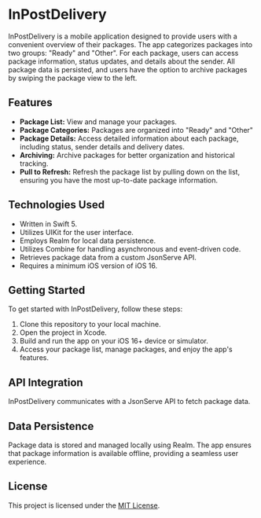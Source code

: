 # InPostDelivery

InPostDelivery is a mobile application designed to provide users with a convenient overview of their packages. The app categorizes packages into two groups: "Ready" and "Other".
For each package, users can access package information, status updates, and details about the sender. 
All package data is persisted, and users have the option to archive packages by swiping the package view to the left.

## Features

- **Package List:** View and manage your packages.
- **Package Categories:** Packages are organized into "Ready" and "Other"
- **Package Details:** Access detailed information about each package, including status, sender details and delivery dates.
- **Archiving:** Archive packages for better organization and historical tracking.
- **Pull to Refresh:** Refresh the package list by pulling down on the list, ensuring you have the most up-to-date package information.

## Technologies Used

- Written in Swift 5.
- Utilizes UIKit for the user interface.
- Employs Realm for local data persistence.
- Utilizes Combine for handling asynchronous and event-driven code.
- Retrieves package data from a custom JsonServe API.
- Requires a minimum iOS version of iOS 16.

## Getting Started

To get started with InPostDelivery, follow these steps:

1. Clone this repository to your local machine.
2. Open the project in Xcode.
3. Build and run the app on your iOS 16+ device or simulator.
4. Access your package list, manage packages, and enjoy the app's features.

## API Integration

InPostDelivery communicates with a JsonServe API to fetch package data.

## Data Persistence

Package data is stored and managed locally using Realm. The app ensures that package information is available offline, providing a seamless user experience.

## License

This project is licensed under the [MIT License](LICENSE).

